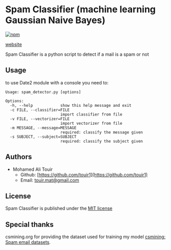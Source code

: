 # Spam Classifier (machine learning Gaussian Naive Bayes)
[![npm](https://img.shields.io/npm/l/date-2.svg?style=flat-square)]()

[website](https://touir1.github.io/Spam-Classifier-machine-learning-Gaussian-Naive-Bayes-/)

Spam Classifier is a python script to detect if a mail is a spam or not

## Usage ##

to use Date2 module with a console you need to:
```
Usage: spam_detector.py [options]

Options:
  -h, --help            show this help message and exit
  -c FILE, --classifier=FILE
                        import classifier from file
  -v FILE, --vectorizer=FILE
                        import vectorizer from file
  -m MESSAGE, --message=MESSAGE
                        required: classify the message given
  -s SUBJECT, --subject=SUBJECT
                        required: classify the subject given
```

## Authors ##

* Mohamed Ali Touir
  * Github: [https://github.com/touir1](https://github.com/touir1)
  * Email: [touir.mat@gmail.com](touir.mat@gmail.com)

## License ##

Spam Classifier is published under the [MIT license](http://www.opensource.org/licenses/mit-license)

## Special thanks ##

csmining.org for providing the dataset used for training my model [csmining: Spam email datasets](http://csmining.org/index.php/spam-email-datasets-.html).
